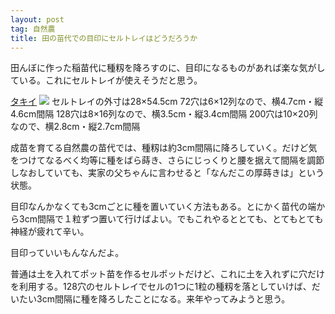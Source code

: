```yaml
---
layout: post
tag: 自然農
title: 田の苗代での目印にセルトレイはどうだろうか
---
```

田んぼに作った稲苗代に種籾を降ろすのに、目印になるものがあれば楽な気がしている。これにセルトレイが使えそうだと思う。

>
[タキイ](http://shop.takii.co.jp/CGI/shop/search/detail.cgi?item_code=TPC821&pgid=0)
![](http://shop.takii.co.jp/shop/img/product/ll2/TPC821.jpg)
セルトレイの外寸は28×54.5cm
72穴は6×12列なので、横4.7cm・縦4.6cm間隔
128穴は8×16列なので、横3.5cm・縦3.4cm間隔
200穴は10×20列なので、横2.8cm・縦2.7cm間隔

成苗を育てる自然農の苗代では、種籾は約3cm間隔に降ろしていく。だけど気をつけてなるべく均等に種をばら蒔き、さらにじっくりと腰を据えて間隔を調節しなおしていても、実家の父ちゃんに言わせると「なんだこの厚蒔きは」という状態。

目印なんかなくても3cmごとに種を置いていく方法もある。とにかく苗代の端から3cm間隔で１粒ずつ置いて行けばよい。でもこれやるととても、とてもとても神経が疲れて辛い。

目印っていいもんなんだよ。

普通は土を入れてポット苗を作るセルポットだけど、これに土を入れずに穴だけを利用する。128穴のセルトレイでセルの1つに1粒の種籾を落としていけば、だいたい3cm間隔に種を降ろしたことになる。来年やってみようと思う。
